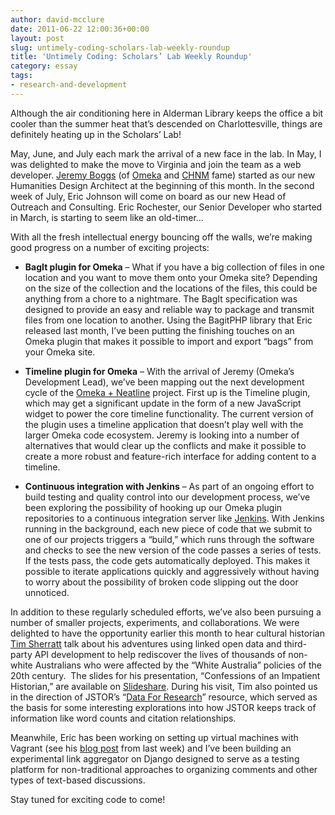 ```yaml
---
author: david-mcclure
date: 2011-06-22 12:00:36+00:00
layout: post
slug: untimely-coding-scholars-lab-weekly-roundup
title: 'Untimely Coding: Scholars’ Lab Weekly Roundup'
category: essay
tags:
- research-and-development
---
```


Although the air conditioning here in Alderman Library keeps the office a bit cooler than the summer heat that’s descended on Charlottesville, things are definitely heating up in the Scholars’ Lab!

May, June, and July each mark the arrival of a new face in the lab.  In May, I was delighted to make the move to Virginia and join the team as a web developer.  [Jeremy Boggs](http://clioweb.org/) (of [Omeka](http://omeka.org/about/staff/) and [CHNM](http://chnm.gmu.edu/) fame) started as our new Humanities Design Architect at the beginning of this month. In the second week of July, Eric Johnson will come on board as our new Head of Outreach and Consulting. Eric Rochester, our Senior Developer who started in March, is starting to seem like an old-timer…

With all the fresh intellectual energy bouncing off the walls, we’re making good progress on a number of exciting projects:



	
  * **BagIt plugin for Omeka** – What if you have a big collection of files in one location and you want to move them onto your Omeka site?  Depending on the size of the collection and the locations of the files, this could be anything from a chore to a nightmare.  The BagIt specification was designed to provide an easy and reliable way to package and transmit files from one location to another.  Using the BagitPHP library that Eric released last month, I’ve been putting the finishing touches on an Omeka plugin that makes it possible to import and export “bags” from your Omeka site.



	
  * **Timeline plugin for Omeka** – With the arrival of Jeremy (Omeka’s Development Lead), we’ve been mapping out the next development cycle of the [Omeka + Neatline](http://neatline.org/) project.  First up is the Timeline plugin, which may get a significant update in the form of a new JavaScript widget to power the core timeline functionality.  The current version of the plugin uses a timeline application that doesn’t play well with the larger Omeka code ecosystem.  Jeremy is looking into a number of alternatives that would clear up the conflicts and make it possible to create a more robust and feature-rich interface for adding content to a timeline.



	
  * **Continuous integration with Jenkins** – As part of an ongoing effort to build testing and quality control into our development process, we’ve been exploring the possibility of hooking up our Omeka plugin repositories to a continuous integration server like [Jenkins](http://jenkins-ci.org/).  With Jenkins running in the background, each new piece of code that we submit to one of our projects triggers a “build,” which runs through the software and checks to see the new version of the code passes a series of tests.  If the tests pass, the code gets automatically deployed.  This makes it possible to iterate applications quickly and aggressively without having to worry about the possibility of broken code slipping out the door unnoticed.


In addition to these regularly scheduled efforts, we’ve also been pursuing a number of smaller projects, experiments, and collaborations.  We were delighted to have the opportunity earlier this month to hear cultural historian [Tim Sherratt](http://wraggelabs.com/) talk about his adventures using linked open data and third-party API development to help rediscover the lives of thousands of non-white Australians who were affected by the “White Australia” policies of the 20th century.  The slides for his presentation, “Confessions of an Impatient Historian,” are available on [Slideshare](http://www.slideshare.net/wragge/confessionspdf).  During his visit, Tim also pointed us in the direction of JSTOR’s “[Data For Research](http://dfr.jstor.org/)” resource, which served as the basis for some interesting explorations into how JSTOR keeps track of information like word counts and citation relationships.

Meanwhile, Eric has been working on setting up virtual machines with Vagrant (see his [blog post](https://scholarslab.org/announcements/omeka-development-with-vagrant/) from last week) and I’ve been building an experimental link aggregator on Django designed to serve as a testing platform for non-traditional approaches to organizing comments and other types of text-based discussions.

Stay tuned for exciting code to come!
